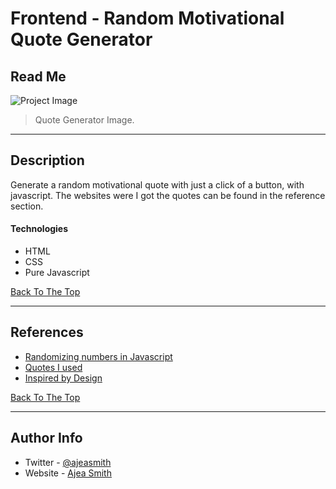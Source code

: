 # Frontend - Random Motivational Quote Generator

## Read Me

![Project Image](https://i.ibb.co/2Pcrn49/Screen-Shot-2021-01-10-at-4-48-11-PM.png)

> Quote Generator Image.

---

## Description

Generate a random motivational quote with just a click of a button, with javascript. The websites were I got the quotes can be found in the reference section.

#### Technologies

- HTML
- CSS
- Pure Javascript

[Back To The Top](#read-me-template)

---

## References

- [Randomizing numbers in Javascript](https://medium.com/better-programming/generating-random-numbers-in-javascript-4b2a1e9d1806)
- [Quotes I used](https://www.oberlo.com/blog/motivational-quotes)
- [Inspired by Design](https://dribbble.com/shots/9084965-The-ux-cat-paradox)

[Back To The Top](#read-me-template)

---

## Author Info

- Twitter - [@ajeasmith](https://twitter.com/ajeasmith)
- Website - [Ajea Smith](https://github.com/AjeaSmith)

